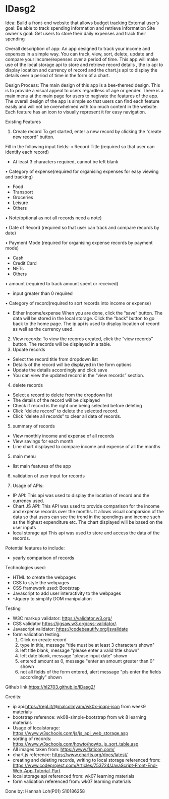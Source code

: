 # IDasg2
Idea: 
Build a front-end website that allows budget tracking
External user’s goal:
Be able to track spending information and retrieve information
Site owner's goal:
Get users to store their daily expenses and track their spending
                                            
Overall description of app:
An app designed to track your income and expenses in a simple way. You can track, view, sort, delete, update and compare your income/expenses over a period of time.
This app will make use of the local storage api to store and retrieve record details , the ip api to display location and currency of record and the chart.js api to display the details over a period of time in the form of a chart.

Design Process:
The main design of this app is a bee-themed design. This is to provide a visual appeal to users regardless of age or gender. There is a main menu at the main page for users to nagivate the features of the app. The overall design of the app is simple so that users can find each feature easily and will not be overwhelmed with too much content in the website. Each feature has an icon to visually represent it for easy navigation.

Existing Features
1.	Create record
To get started, enter a new record by clicking the “create new record” button. 

Fill in the following input fields:
•   Record Title (required so that user can identify each record)
-	At least 3 characters required, cannot be left blank

•	 Category of expense(required for organising expenses for easy viewing and tracking)
-	 Food
-	 Transport
-	 Groceries
-	 Leisure
-	 Others

•  Note(optional as not all records need a note)

•  Date of Record (required so that user can track and compare records by date)

•	Payment Mode (required for organising expense records by payment mode)
-	Cash
-	Credit Card
-	NETs
-	Others

•	amount (required to track amount spent or received)
-	input greater than 0 required

•	Category of record(required to sort records into income or expense)
-	Either Income/expense
When you are done, click the “save” button. The data will be stored in the local storage.
Click the “back” button to go back to the home page.
The ip api is used to display location of record as well as the currency used.
2.	View records:
To view the records created, click the “view records” button.
The records will be displayed in a table.
1. Update records
-	Select the record title from dropdown list
-	Details of the record will be displayed in the form options
-	Update the details accordingly and click save
-	You can view the updated record in the “view records” section.

4. delete records
-   Select a record to delete from the dropdown list
-	The details of the record will be displayed
-	Check if record is the right one being selected before deleting 
-	Click “delete record” to delete the selected record.
-	Click “delete all records” to clear all data of records.

5. summary of records
-	View monthly income and expense of all records
-	View savings for each month
-	Line chart displayed to compare income and expense of all the months

5. main menu
- list main features of the app

6. validation of user input for records

7. Usage of APIs:
- IP API:
This api was used to display the location of record and the currency used.
- Chart.JS API:
This API was used to provide comparison for the income and expense records over the months. It allows visual comparsion of the data so that users can see the trend in the spendings and income such as the highest expenditure etc. The chart displayed will be based on the user inputs 
- local storage api
This api was used to store and access the data of the records.

Potential features to include:
- yearly comparison of records

Technologies used:
- HTML to create the webpages
- CSS to style the webpages
- CSS framework used: Bootstrap
- Javascript to add user interactivity to the webpages
- -Jquery to simplify DOM manipulation

Testing
- W3C markup validator: 
  https://validator.w3.org/
- CSS validator
  https://jigsaw.w3.org/css-validator/.
- Javascript validator:
  https://codebeautify.org/jsvalidate
- form validation testing:
  1. Click on create record
  2. type in title, message "title must be at least 3 characters shown"
  3. left title blank, message "please enter a valid title shown"
  4. left date blank, message "please input date" shown
  5. entered amount as 0, message "enter an amount greater than 0" shown
  6. not all fields of the form entered, alert message "pls enter the fields accordingly" shown
  
Github link:https://hl2703.github.io/IDasg2/

Credits:
- ip api:https://repl.it/@malcolmyam/wk0x-ipapi-json from week9 materials
- bootstrap reference: wk08-simple-bootstrap from wk 8 learning materials
- Usage of localstorage: https://www.w3schools.com/js/js_api_web_storage.asp
- sorting of records: https://www.w3schools.com/howto/howto_js_sort_table.asp
- All images taken from: https://www.flaticon.com/
- chart.js reference: https://www.chartjs.org/docs/latest/
- creating and deleting records, writing to local storage referenced from: https://www.codeproject.com/Articles/753724/JavaScript-Front-End-Web-App-Tutorial-Part
- local storage api referenced from: wk07 learning materials
- form validation referenced from: wk07 learning materials

Done by:
Hannah Loh(P01)
S10186258